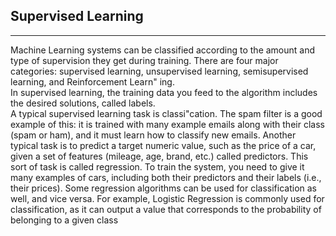 ## Supervised Learning
------------------------
Machine Learning systems can be classified according to the amount and type of
supervision they get during training. There are four major categories: supervised
learning, unsupervised learning, semisupervised learning, and Reinforcement Learn"
ing.   
In supervised learning, the training data you feed to the algorithm includes the desired
solutions, called labels.   
A typical supervised learning task is classi"cation. The spam filter is a good example
of this: it is trained with many example emails along with their class (spam or ham),
and it must learn how to classify new emails.
Another typical task is to predict a target numeric value, such as the price of a car,
given a set of features (mileage, age, brand, etc.) called predictors. This sort of task is
called regression. To train the system, you need to give it many examples
of cars, including both their predictors and their labels (i.e., their prices). Some regression algorithms can be used for classification as well, and vice
versa. For example, Logistic Regression is commonly used for classification, as it can
output a value that corresponds to the probability of belonging to a given class
